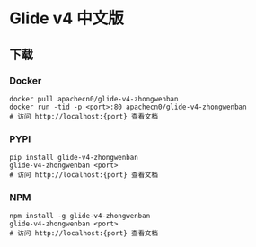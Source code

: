 # Glide v4 中文版

## 下载

### Docker

```
docker pull apachecn0/glide-v4-zhongwenban
docker run -tid -p <port>:80 apachecn0/glide-v4-zhongwenban
# 访问 http://localhost:{port} 查看文档
```

### PYPI

```
pip install glide-v4-zhongwenban
glide-v4-zhongwenban <port>
# 访问 http://localhost:{port} 查看文档
```

### NPM

```
npm install -g glide-v4-zhongwenban
glide-v4-zhongwenban <port>
# 访问 http://localhost:{port} 查看文档
```
